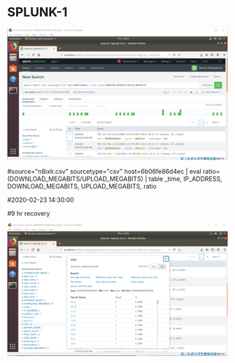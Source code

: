 # SPLUNK-1
<img src="https://github.com/MateiGanea/SPLUNK-1/blob/main/screenshots/ratio command.png?raw=true" alt="network diagram">

#source="n8ixlr.csv" sourcetype="csv" host=6b06fe86d4ec | eval ratio=(DOWNLOAD_MEGABITS/UPLOAD_MEGABITS) | table _time, IP_ADDRESS, DOWNLOAD_MEGABITS, UPLOAD_MEGABITS, ratio

#2020-02-23 14:30:00

#9 hr recovery

<img src="https://github.com/MateiGanea/SPLUNK-1/blob/main/screenshots/ratio.png?raw=true" alt="network diagram">
